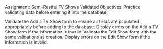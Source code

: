 Assignment: Semi-Restful TV Shows Validated
Objectives:
Practice validating data before entering it into the database


 Validate the Add a TV Show form to ensure all fields are populated appropriately before adding to the database.
 Display errors on the Add a TV Show form if the information is invalid.
 Validate the Edit Show form with the same validations as creation.
 Display errors on the Edit Show form if the information is invalid.